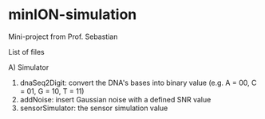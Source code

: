 # minION-simulation
Mini-project from Prof. Sebastian

List of files

A) Simulator
  1) dnaSeq2Digit: convert the DNA's bases into binary value (e.g. A = 00, C = 01, G = 10, T = 11)
  2) addNoise: insert Gaussian noise with a defined SNR value
  3) sensorSimulator: the sensor simulation value

